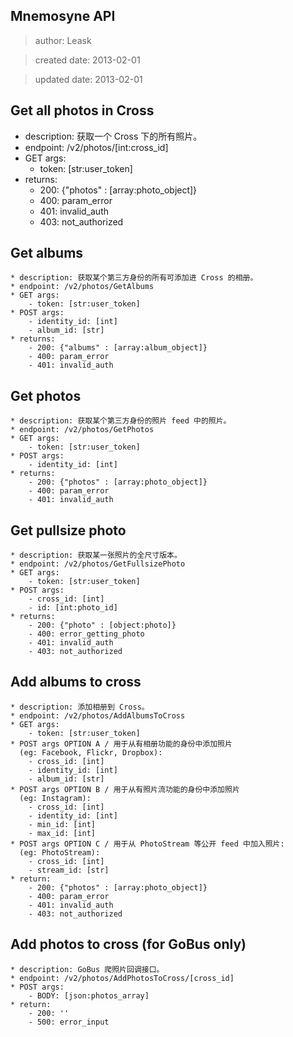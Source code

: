 Mnemosyne API
------------------------
> author: Leask

> created date: 2013-02-01

> updated date: 2013-02-01


## Get all photos in Cross
* description: 获取一个 Cross 下的所有照片。
* endpoint: /v2/photos/[int:cross_id]
* GET args:
    - token: [str:user_token] 
* returns:
    - 200: {"photos" : [array:photo_object]}
    - 400: param_error
    - 401: invalid_auth
    - 403: not_authorized


## Get albums
    * description: 获取某个第三方身份的所有可添加进 Cross 的相册。
    * endpoint: /v2/photos/GetAlbums
    * GET args:
        - token: [str:user_token]
    * POST args:
        - identity_id: [int]
        - album_id: [str]
    * returns:
        - 200: {"albums" : [array:album_object]} 
        - 400: param_error
        - 401: invalid_auth


## Get photos
    * description: 获取某个第三方身份的照片 feed 中的照片。
    * endpoint: /v2/photos/GetPhotos
    * GET args:
        - token: [str:user_token]
    * POST args:
        - identity_id: [int]
    * returns:
        - 200: {"photos" : [array:photo_object]}
        - 400: param_error
        - 401: invalid_auth


## Get pullsize photo
    * description: 获取某一张照片的全尺寸版本。
    * endpoint: /v2/photos/GetFullsizePhoto
    * GET args:
        - token: [str:user_token]
    * POST args:
        - cross_id: [int]
        - id: [int:photo_id]
    * returns:
        - 200: {"photo" : [object:photo]}
        - 400: error_getting_photo
        - 401: invalid_auth
        - 403: not_authorized


## Add albums to cross
    * description: 添加相册到 Cross。
    * endpoint: /v2/photos/AddAlbumsToCross
    * GET args:
        - token: [str:user_token]
    * POST args OPTION A / 用于从有相册功能的身份中添加照片
      (eg: Facebook, Flickr, Dropbox):
        - cross_id: [int]
        - identity_id: [int]
        - album_id: [str]
    * POST args OPTION B / 用于从有照片流功能的身份中添加照片
      (eg: Instagram): 
        - cross_id: [int]
        - identity_id: [int]
        - min_id: [int]
        - max_id: [int]
    * POST args OPTION C / 用于从 PhotoStream 等公开 feed 中加入照片: 
      (eg: PhotoStream): 
        - cross_id: [int]
        - stream_id: [str]
    * return:
        - 200: {"photos" : [array:photo_object]}
        - 400: param_error
        - 401: invalid_auth
        - 403: not_authorized


## Add photos to cross (for GoBus only)
    * description: GoBus 爬照片回调接口。
    * endpoint: /v2/photos/AddPhotosToCross/[cross_id]
    * POST args:
        - BODY: [json:photos_array]
    * return:
        - 200: ''
        - 500: error_input
